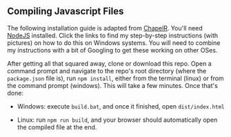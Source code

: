 ## Compiling Javascript Files

The following installation guide is adapted from
[ChapelR](https://github.com/ChapelR/tweego-setup).
You'll need
[NodeJS](docs/installing-node.md) installed.
Click the links to find my step-by-step instructions (with pictures) on how to do this on Windows systems.
You will need to combine my instructions with a bit of Googling to get these working on other OSes. 

After getting all that squared away, clone or download this repo.
Open a command prompt and navigate to the repo's root directory (where the `package.json` file is),
run `npm install`, either from the terminal (linux) or from the command prompt (windows).
This will take a few minutes.
Once that's done:

- Windows: execute `build.bat`, and once it finished, open `dist/index.html`

- Linux: run `npm run build`, and your browser should automatically open the compiled file at the end.

